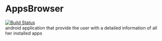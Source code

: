 # AppsBrowser
[![Build Status](https://travis-ci.org/AlonDiskin/AppsBrowser.svg?branch=master)](https://travis-ci.org/AlonDiskin/AppsBrowser)  
android application that provide the user with a detailed information of all her installed apps 
